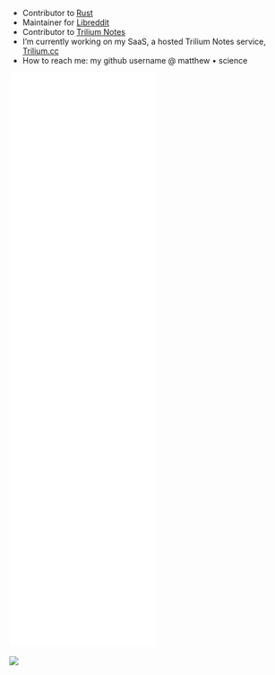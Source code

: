 <!--<img src="https://geolab.wm.edu/assets/images/geoLabLogo_500_500.png" width="240" height="240" />


- Member of [Geospatial Evaluation and Observation Lab](https://geolab.wm.edu/) at [William & Mary](https://www.wm.edu) - geoDev team -->
- Contributor to [Rust](https://github.com/rust-lang/rust)
- Maintainer for [Libreddit](https://github.com/libreddit/libreddit/)
- Contributor to [Trilium Notes](https://github.com/zadam/trilium)
- I’m currently working on my SaaS, a hosted Trilium Notes service, [Trilium.cc](https://trilium.cc/paid-hosting)
- How to reach me: my github username @ matthew • science

<!-- ![](https://raw.githubusercontent.com/sigaloid/stats/master/generated/overview.svg#gh-dark-mode-only)

![Top Langs](https://github-readme-stats.vercel.app/api/top-langs/?username=sigaloid&layout=compact&hide=html&theme=cobalt&exclude_repo=newGamestonkTerminal) -->

![Stats](https://raw.githubusercontent.com/sigaloid/sigaloid/main/github-metrics.svg)

![](https://hit.yhype.me/github/profile?user_id=69441971)
